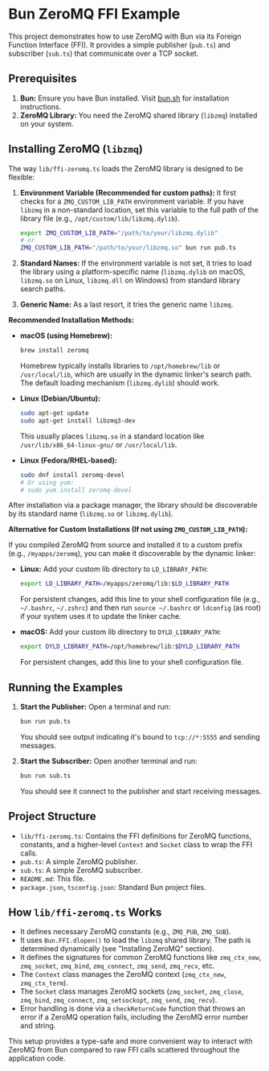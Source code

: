 # Bun ZeroMQ FFI Example

This project demonstrates how to use ZeroMQ with Bun via its Foreign Function Interface (FFI). It provides a simple publisher (`pub.ts`) and subscriber (`sub.ts`) that communicate over a TCP socket.

## Prerequisites

1.  **Bun:** Ensure you have Bun installed. Visit [bun.sh](https://bun.sh/) for installation instructions.
2.  **ZeroMQ Library:** You need the ZeroMQ shared library (`libzmq`) installed on your system.

## Installing ZeroMQ (`libzmq`)

The way `lib/ffi-zeromq.ts` loads the ZeroMQ library is designed to be flexible:

1.  **Environment Variable (Recommended for custom paths):** It first checks for a `ZMQ_CUSTOM_LIB_PATH` environment variable. If you have `libzmq` in a non-standard location, set this variable to the full path of the library file (e.g., `/opt/custom/lib/libzmq.dylib`).
    ```bash
    export ZMQ_CUSTOM_LIB_PATH="/path/to/your/libzmq.dylib"
    # or
    ZMQ_CUSTOM_LIB_PATH="/path/to/your/libzmq.so" bun run pub.ts
    ```

2.  **Standard Names:** If the environment variable is not set, it tries to load the library using a platform-specific name (`libzmq.dylib` on macOS, `libzmq.so` on Linux, `libzmq.dll` on Windows) from standard library search paths.

3.  **Generic Name:** As a last resort, it tries the generic name `libzmq`.

**Recommended Installation Methods:**

*   **macOS (using Homebrew):**
    ```bash
    brew install zeromq
    ```
    Homebrew typically installs libraries to `/opt/homebrew/lib` or `/usr/local/lib`, which are usually in the dynamic linker's search path. The default loading mechanism (`libzmq.dylib`) should work.

*   **Linux (Debian/Ubuntu):**
    ```bash
    sudo apt-get update
    sudo apt-get install libzmq3-dev
    ```
    This usually places `libzmq.so` in a standard location like `/usr/lib/x86_64-linux-gnu/` or `/usr/local/lib`.

*   **Linux (Fedora/RHEL-based):**
    ```bash
    sudo dnf install zeromq-devel
    # Or using yum:
    # sudo yum install zeromq-devel
    ```

After installation via a package manager, the library should be discoverable by its standard name (`libzmq.so` or `libzmq.dylib`).

**Alternative for Custom Installations (If not using `ZMQ_CUSTOM_LIB_PATH`):**

If you compiled ZeroMQ from source and installed it to a custom prefix (e.g., `/myapps/zeromq`), you can make it discoverable by the dynamic linker:

*   **Linux:** Add your custom lib directory to `LD_LIBRARY_PATH`:
    ```bash
    export LD_LIBRARY_PATH=/myapps/zeromq/lib:$LD_LIBRARY_PATH
    ```
    For persistent changes, add this line to your shell configuration file (e.g., `~/.bashrc`, `~/.zshrc`) and then run `source ~/.bashrc` or `ldconfig` (as root) if your system uses it to update the linker cache.

*   **macOS:** Add your custom lib directory to `DYLD_LIBRARY_PATH`:
    ```bash
    export DYLD_LIBRARY_PATH=/opt/homebrew/lib:$DYLD_LIBRARY_PATH
    ```
    For persistent changes, add this line to your shell configuration file.

## Running the Examples

1.  **Start the Publisher:**
    Open a terminal and run:
    ```bash
    bun run pub.ts
    ```
    You should see output indicating it's bound to `tcp://*:5555` and sending messages.

2.  **Start the Subscriber:**
    Open another terminal and run:
    ```bash
    bun run sub.ts
    ```
    You should see it connect to the publisher and start receiving messages.

## Project Structure

*   `lib/ffi-zeromq.ts`: Contains the FFI definitions for ZeroMQ functions, constants, and a higher-level `Context` and `Socket` class to wrap the FFI calls.
*   `pub.ts`: A simple ZeroMQ publisher.
*   `sub.ts`: A simple ZeroMQ subscriber.
*   `README.md`: This file.
*   `package.json`, `tsconfig.json`: Standard Bun project files.

## How `lib/ffi-zeromq.ts` Works

*   It defines necessary ZeroMQ constants (e.g., `ZMQ_PUB`, `ZMQ_SUB`).
*   It uses `Bun.FFI.dlopen()` to load the `libzmq` shared library. The path is determined dynamically (see "Installing ZeroMQ" section).
*   It defines the signatures for common ZeroMQ functions like `zmq_ctx_new`, `zmq_socket`, `zmq_bind`, `zmq_connect`, `zmq_send`, `zmq_recv`, etc.
*   The `Context` class manages the ZeroMQ context (`zmq_ctx_new`, `zmq_ctx_term`).
*   The `Socket` class manages ZeroMQ sockets (`zmq_socket`, `zmq_close`, `zmq_bind`, `zmq_connect`, `zmq_setsockopt`, `zmq_send`, `zmq_recv`).
*   Error handling is done via a `checkReturnCode` function that throws an error if a ZeroMQ operation fails, including the ZeroMQ error number and string.

This setup provides a type-safe and more convenient way to interact with ZeroMQ from Bun compared to raw FFI calls scattered throughout the application code.
